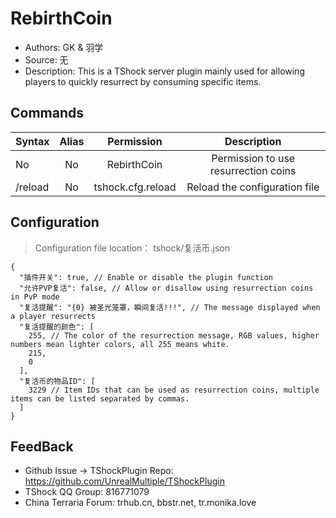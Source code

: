 # RebirthCoin

- Authors: GK & 羽学
- Source: 无
- Description: This is a TShock server plugin mainly used for allowing players to quickly resurrect by consuming specific items.

## Commands

| Syntax  | Alias |    Permission     |             Description              |
|---------|:-----:|:-----------------:|:------------------------------------:|
| No      |  No   |    RebirthCoin    | Permission to use resurrection coins |  
| /reload |  No   | tshock.cfg.reload |    Reload the configuration file     |

## Configuration
> Configuration file location： tshock/复活币.json
```json5
{
  "插件开关": true, // Enable or disable the plugin function
  "允许PVP复活": false, // Allow or disallow using resurrection coins in PvP mode
  "复活提醒": "{0} 被圣光笼罩，瞬间复活!!!", // The message displayed when a player resurrects
  "复活提醒的颜色": [
    255, // The color of the resurrection message, RGB values, higher numbers mean lighter colors, all 255 means white.
    215,
    0
  ],
  "复活币的物品ID": [
    3229 // Item IDs that can be used as resurrection coins, multiple items can be listed separated by commas.
  ]
}
```
## FeedBack
- Github Issue -> TShockPlugin Repo: https://github.com/UnrealMultiple/TShockPlugin
- TShock QQ Group: 816771079
- China Terraria Forum: trhub.cn, bbstr.net, tr.monika.love